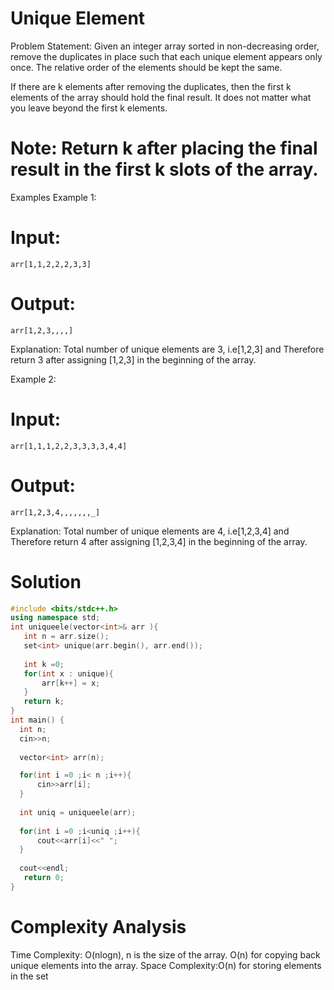 # Unique Element
Problem Statement: Given an integer array sorted in non-decreasing order, remove the duplicates in place such that each unique element appears only once. The relative order of the elements should be kept the same.

If there are k elements after removing the duplicates, then the first k elements of the array should hold the final result. It does not matter what you leave beyond the first k elements.

# Note: Return k after placing the final result in the first k slots of the array.

Examples
Example 1:
# Input:
 ```arr[1,1,2,2,2,3,3]```

# Output:
 ```arr[1,2,3,,,,]```


Explanation:
 Total number of unique elements are 3, i.e[1,2,3] and Therefore return 3 after assigning [1,2,3] in the beginning of the array.

Example 2:
# Input:
 ```arr[1,1,1,2,2,3,3,3,3,4,4]```

# Output:
 ```arr[1,2,3,4,,,,,,,_]```


Explanation:
 Total number of unique elements are 4, i.e[1,2,3,4] and Therefore return 4 after assigning [1,2,3,4] in the beginning of the array.

 # Solution
 ``` c++
 #include <bits/stdc++.h>
using namespace std;
int uniqueele(vector<int>& arr ){
    int n = arr.size();
    set<int> unique(arr.begin(), arr.end());
    
    int k =0;
    for(int x : unique){
        arr[k++] = x;
    }
    return k;
}
int main() {
   int n;
   cin>>n;
   
   vector<int> arr(n);

   for(int i =0 ;i< n ;i++){
       cin>>arr[i];
   }
   
   int uniq = uniqueele(arr);
   
   for(int i =0 ;i<uniq ;i++){
       cout<<arr[i]<<" ";
   }
   
   cout<<endl;
    return 0;
}
```
# Complexity Analysis
Time Complexity: O(nlogn), n is the size of the array.
O(n) for copying back unique elements into the array.
Space Complexity:O(n) for storing elements in the set